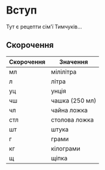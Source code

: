 Вступ
=====

Тут є рецепти сім'ї Тимчуків…

Скорочення
-----------

| Скорочення | Значення       |
| ---------- | -------------- |
| мл         | мілілітра      |
| л          | літра          |
| уц         | унція          |
| чш         | чашка (250 мл) |
| чл         | чайна ложка    |
| стл        | столова ложка  |
| шт         | штука          |
| г          | грами          |
| кг         | кілограми      |
| щ          | щіпка          |